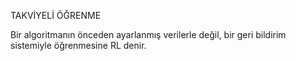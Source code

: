 TAKVİYELİ ÖĞRENME


Bir algoritmanın önceden ayarlanmış verilerle değil, 
bir geri bildirim sistemiyle öğrenmesine RL denir.




















